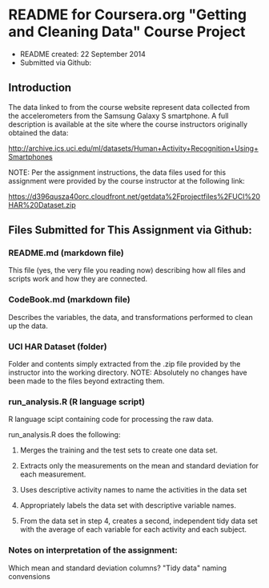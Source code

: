 README for Coursera.org "Getting and Cleaning Data" Course Project
=========================
* README created: 22 September 2014
* Submitted via Github:  

Introduction
-------------------------
The data linked to from the course website represent data collected from the accelerometers from the Samsung Galaxy S smartphone. A full description is available at the site where the course instructors originally obtained the data:

http://archive.ics.uci.edu/ml/datasets/Human+Activity+Recognition+Using+Smartphones

NOTE: Per the assignment instructions, the data files used for this assignment were provided by the course instructor at the following link:

https://d396qusza40orc.cloudfront.net/getdata%2Fprojectfiles%2FUCI%20HAR%20Dataset.zip 

Files Submitted for This Assignment via Github:
-------------------------
### README.md (markdown file)
This file (yes, the very file you reading now) describing how all files and scripts work and how they are connected.  

### CodeBook.md (markdown file)
Describes the variables, the data, and transformations performed to clean up the data.

### UCI HAR Dataset (folder)
Folder and contents simply extracted from the .zip file provided by the instructor into the working directory.  NOTE: Absolutely no changes have been made to the files beyond extracting them.

### run_analysis.R (R language script)
R language scipt containing code for processing the raw data.


run_analysis.R does the following:
    
1. Merges the training and the test sets to create one data set.
2. Extracts only the measurements on the mean and standard deviation for each measurement. 
3. Uses descriptive activity names to name the activities in the data set
4. Appropriately labels the data set with descriptive variable names. 
    
5. From the data set in step 4, creates a second, independent tidy data set with the average of each variable for each activity and each subject.
    
    
### Notes on interpretation of the assignment:
Which mean and standard deviation columns?
"Tidy data" naming convensions


